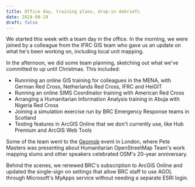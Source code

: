 ```yaml
---
title: Office day, training plans, drop-in debriefs
date: 2024-09-19
draft: false
---
```

We started this week with a team day in the office. In the morning, we were joined by a 
colleague from the IFRC GIS team who gave us an update on what he's been working on, 
including local unit mapping.

In the afternoon, we did some team planning, sketching out what we've committed to up
until Christmas. This included: 

* Runnning an online GIS training for colleagues in the MENA, with German Red Cross, Netherlands Red Cross, IFRC and HeiGIT
* Running an online SIMS Coordinator training with American Red Cross
* Arranging a Humanitarian Information Analysis training in Abuja with Nigeria Red Cross
* Joining a simulation exercise run by BRC Emergency Response teams in Scotland
* Testing features in ArcGIS Online that we don't currently use, like Hub Premium and ArcGIS Web Tools
 
Some of the team went to the [Geomob](https://thegeomob.com/post/sept-18th-2024-geomoblon-details) 
event in London, where Pete Masters was presenting about Humanitarian OpenStreetMap Team's work 
mapping slums and other speakers celebrated OSM's 20-year anniversary. 

Behind the scenes, we renewed BRC's subscription to ArcGIS Online and updated the single-sign 
on settings that allow BRC staff to use AGOL through Microsoft's MyApps service without needing 
a separate ESRI login. 